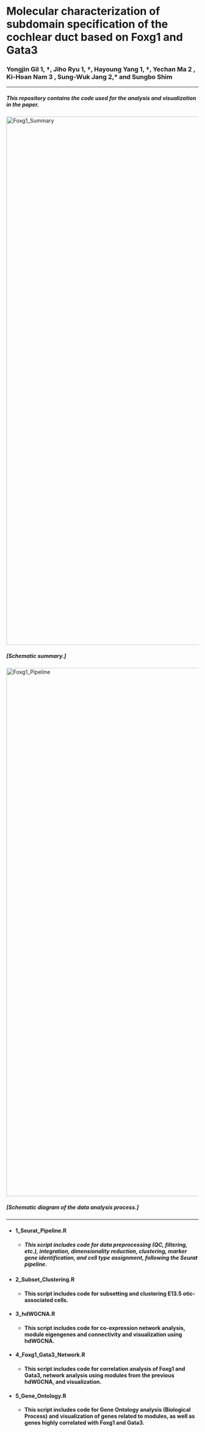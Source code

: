 # Molecular characterization of subdomain specification of the cochlear duct based on Foxg1 and Gata3
### Yongjin Gil 1, †, Jiho Ryu 1, †, Hayoung Yang 1, †, Yechan Ma 2 , Ki-Hoan Nam 3 , Sung-Wuk Jang 2,* and Sungbo Shim 
---
##### This repository contains the code used for the analysis and visualization in the paper.

<img width="1384" alt="Foxg1_Summary" src="https://github.com/user-attachments/assets/b2c508f7-633d-4b84-b48e-824f4d49535b">

##### [Schematic summary.]

<img width="1384" alt="Foxg1_Pipeline" src="https://github.com/user-attachments/assets/74d3671c-2db8-420e-bd54-ae6e9629ef6c">

##### [Schematic diagram of the data analysis process.]
---

+ #### 1_Seurat_Pipeline.R
  + ##### This script includes code for data preprocessing (QC, filtering, etc.), integration, dimensionality reduction, clustering, marker gene identification, and cell type assignment, following the Seurat pipeline.

+ #### 2_Subset_Clustering.R
  + #### This script includes code for subsetting and clustering E13.5 otic-associated cells.

+ #### 3_hdWGCNA.R
  + #### This script includes code for co-expression network analysis, module eigengenes and connectivity and visualization using hdWGCNA.
 
+ #### 4_Foxg1_Gata3_Network.R
  + #### This script includes code for correlation analysis of Foxg1 and Gata3, network analysis using modules from the previous hdWGCNA, and visualization.

+ #### 5_Gene_Ontology.R
  + #### This script includes code for Gene Ontology analysis (Biological Process) and visualization of genes related to modules, as well as genes highly correlated with Foxg1 and Gata3.
